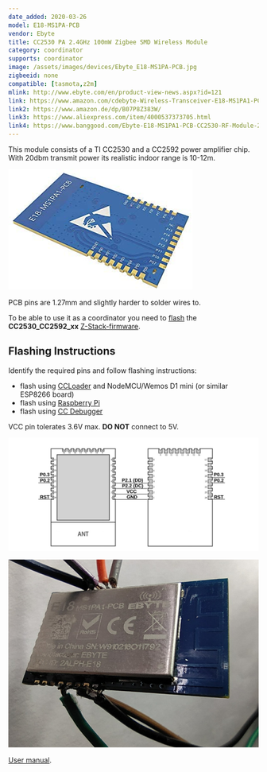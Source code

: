 ```yaml
---
date_added: 2020-03-26
model: E18-MS1PA-PCB
vendor: Ebyte
title: CC2530 PA 2.4GHz 100mW Zigbee SMD Wireless Module
category: coordinator
supports: coordinator
image: /assets/images/devices/Ebyte_E18-MS1PA-PCB.jpg
zigbeeid: none
compatible: [tasmota,z2m]
mlink: http://www.ebyte.com/en/product-view-news.aspx?id=121
link: https://www.amazon.com/cdebyte-Wireless-Transceiver-E18-MS1PA1-PCB-Antenna/dp/B082M6W88K/
link2: https://www.amazon.de/dp/B07P8Z383W/
link3: https://www.aliexpress.com/item/4000537373705.html
link4: https://www.banggood.com/Ebyte-E18-MS1PA1-PCB-CC2530-RF-Module-2_4GHz-20dBm-PA-CC2592-SMD-PCB-Antenna-Mesh-Network-Transmitter-and-Receiver-for-ZigBee-p-1765563.html
---
```

This module consists of a TI CC2530 and a CC2592 power amplifier chip. With 20dbm transmit power its realistic indoor range is 10-12m.

![Back](/assets/images/devices/Ebyte_E18-MS1PA-PCB_back.jpg)

PCB pins are 1.27mm and slightly harder to solder wires to.

To be able to use it as a coordinator you need to [flash](flashing_ccloader) the **CC2530_CC2592_xx** [Z-Stack-firmware](https://github.com/Koenkk/Z-Stack-firmware/).

## Flashing Instructions
Identify the required pins and follow flashing instructions:
- flash using [CCLoader](/flashing_ccloader.html) and NodeMCU/Wemos D1 mini (or similar ESP8266 board)
- flash using [Raspberry Pi](http://www.marrold.co.uk/2019/12/flashing-cc2530-cc2591-zigbee-module.html)
- flash using [CC Debugger](http://ptvo.info/how-to-select-and-flash-cc2530-144/) 

VCC pin tolerates 3.6V max. **DO NOT** connect to 5V.

![Pinout](/assets/images/devices/Ebyte_E18-MS1PA-PCB_pinout.jpg)

![Wired to Dupont cables](/assets/images/devices/Ebyte_E18-MS1PA-PCB_wired.jpg)

[User manual](/assets/files/E18-MS1PA1-PCB_Usermanual_EN_v1.1.pdf).
